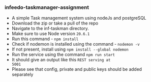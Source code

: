 ### infeedo-taskmanager-assignment

- A simple Task management system using nodeJs and postgreSQL
- Download the zip or take a pull of the repo
- Navigate to the inf-taskman directory.
- Make sure to use Node version `20.6.1`
- Run this command - `npm install`
- Check if nodemon is installed using the command - `nodemon -v`
- If not present, install using `npm install --global nodemon`
- Run the service using the command `npm run start`
- It should give an output like this 
<code>REST serving at 5001</code>
- Please see that config, private and public keys should be added separately
